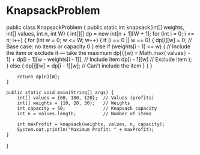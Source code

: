 # KnapsackProblem
public class KnapsackProblem {
    public static int knapsack(int[] weights, int[] values, int n, int W) {
        int[][] dp = new int[n + 1][W + 1];
        for (int i = 0; i <= n; i++) {
            for (int w = 0; w <= W; w++) {
                if (i == 0 || w == 0) {
                    dp[i][w] = 0;  // Base case: no items or capacity 0
                } else if (weights[i - 1] <= w) {
                    // Include the item or exclude it — take the maximum
                    dp[i][w] = Math.max(
                        values[i - 1] + dp[i - 1][w - weights[i - 1]], // Include item
                        dp[i - 1][w]                                   // Exclude item
                    );
                } else {
                    dp[i][w] = dp[i - 1][w];  // Can't include the item
                }
            }
        }

    
        return dp[n][W];
    }

    public static void main(String[] args) {
        int[] values = {60, 100, 120};  // Values (profits)
        int[] weights = {10, 20, 30};   // Weights
        int capacity = 50;              // Knapsack capacity
        int n = values.length;          // Number of items

        int maxProfit = knapsack(weights, values, n, capacity);
        System.out.println("Maximum Profit: " + maxProfit);
    }
}

